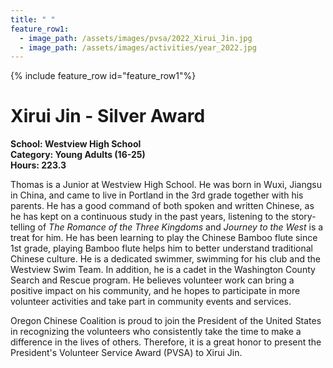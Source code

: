 ```yaml
---
title: " "
feature_row1:
  - image_path: /assets/images/pvsa/2022_Xirui_Jin.jpg
  - image_path: /assets/images/activities/year_2022.jpg
---
```


{% include feature_row id="feature_row1"%}

# Xirui Jin - Silver Award

**School: Westview High School**  
**Category: Young Adults (16-25)**  
**Hours: 223.3**  

Thomas is a Junior at Westview High School. He was born in Wuxi, Jiangsu in China, and came to live in Portland in the 3rd grade together with his parents. He has a good command of both spoken and written Chinese, as he has kept on a continuous study in the past years, listening to the story-telling of *The Romance of the Three Kingdoms* and *Journey to the West* is a treat for him. He has been learning to play the Chinese Bamboo flute since 1st grade, playing Bamboo flute helps him to better understand traditional Chinese culture. He is a dedicated swimmer, swimming for his club and the Westview Swim Team. In addition, he is a cadet in the Washington County Search and Rescue program. He believes volunteer work can bring a positive impact on his community, and he hopes to participate in more volunteer activities and take part in community events and services.

Oregon Chinese Coalition is proud to join the President of the United States in recognizing the volunteers who consistently take the time to make a difference in the lives of others. Therefore, it is a great honor to present the President's Volunteer Service Award (PVSA) to Xirui Jin.
